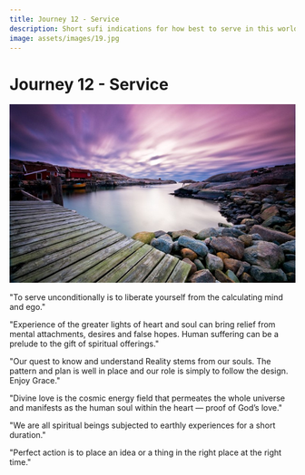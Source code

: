 ```yaml
---
title: Journey 12 - Service
description: Short sufi indications for how best to serve in this world.
image: assets/images/19.jpg
---
```


# Journey 12 - Service

![](../../assets/images/19.jpg)

"To serve unconditionally is to liberate yourself from the calculating mind and ego."  

"Experience of the greater lights of heart and soul can bring relief from mental attachments, desires and false hopes. Human suffering can be a prelude to the gift of spiritual offerings."  

"Our quest to know and understand Reality stems from our souls. The pattern and plan is well in place and our role is simply to follow the design. Enjoy Grace."  

"Divine love is the cosmic energy field that permeates the whole universe and manifests as the human soul within the heart — proof of God’s love."  

"We are all spiritual beings subjected to earthly experiences for a short duration."  

"Perfect action is to place an idea or a thing in the right place at the right time."  